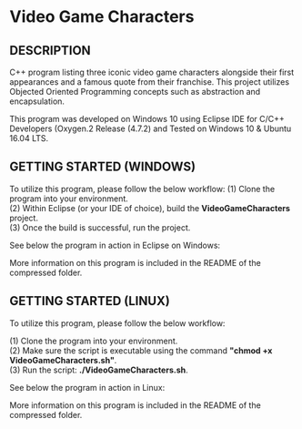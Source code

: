 # Video Game Characters
DESCRIPTION
-
C++ program listing three iconic video game characters alongside their first appearances and a famous quote from their franchise. This project utilizes Objected Oriented Programming concepts such as abstraction and encapsulation.

This program was developed on Windows 10 using Eclipse IDE for C/C++ Developers (Oxygen.2 Release (4.7.2) and Tested on Windows 10 & Ubuntu 16.04 LTS.

GETTING STARTED (WINDOWS)
-
To utilize this program, please follow the below workflow:
(1) Clone the program into your environment.\
(2) Within Eclipse (or your IDE of choice), build the **VideoGameCharacters** project.\
(3) Once the build is successful, run the project.

See below the program in action in Eclipse on Windows:


More information on this program is included in the README of the compressed folder.

GETTING STARTED (LINUX)
-
To utilize this program, please follow the below workflow:

(1) Clone the program into your environment.\
(2) Make sure the script is executable using the command **"chmod +x VideoGameCharacters.sh"**.\
(3) Run the script: **./VideoGameCharacters.sh**.

See below the program in action in Linux:


More information on this program is included in the README of the compressed folder.
